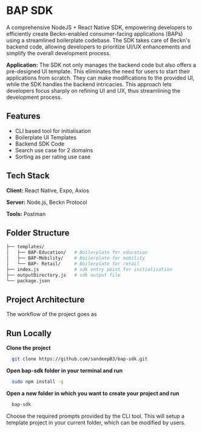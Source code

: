 # BAP SDK

A comprehensive NodeJS + React Native SDK, empowering developers to efficiently create Beckn-enabled consumer-facing applications (BAPs) using a streamlined boilerplate codebase. The SDK takes care of Beckn's backend code, allowing developers to prioritize UI/UX enhancements and simplify the overall development process.

**Application:** The SDK not only manages the backend code but also offers a pre-designed UI template. This eliminates the need for users to start their applications from scratch. They can make modifications to the provided UI, while the SDK handles the backend intricacies. This approach lets developers focus sharply on refining UI and UX, thus streamlining the development process.

## Features
- CLI based tool for initialisation 
- Boilerplate UI Templates
- Backend SDK Code
- Search use case for 2 domains
- Sorting as per rating use case

## Tech Stack
**Client:** React Native, Expo, Axios

**Server:** Node.js, Beckn Protocol

**Tools:** Postman

## Folder Structure

```bash
├── templates/
│   ├── BAP-Education/   # Boilerplate for education
│   ├── BAP-Mobility/    # Boilerplate for mobility
│   └── BAP- Retail/     # Boilerplate for retail
├── index.js             # sdk entry point for initialisation 
├── outputDirectory.js   # sdk output file
└── package.json
```

## Project Architecture
The workflow of the project goes as

## Run Locally

**Clone the project**
```bash
  git clone https://github.com/sandeepB3/bap-sdk.git
```

**Open bap-sdk folder in your terminal and run**
```bash
  sudo npm install -g
```

**Open a new folder in which you want to create your project and run**
```bash
  bap-sdk
```
Choose the required prompts provided by the CLI tool. This will setup a template project in your current folder, which can be modified by users.
